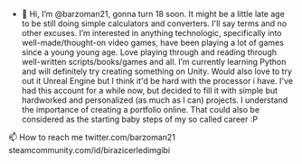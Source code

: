 - 👋 Hi, I’m @barzoman21, gonna turn 18 soon. It might be a little late age to be still doing simple calculators and converters. I'll say terms and no other excuses.
 I’m interested in anything technologic, specifically into well-made/thought-on video games, have been playing a lot of games since a young young age. 
 Love playing through and reading through well-written scripts/books/games and all.
 I’m currently learning Python and will definitely try creating something on Unity. Would also love to try out it Unreal Engine but I think it'd be hard with the processor i have.
I've had this account for a while now, but decided to fill it with simple but hardworked and personalized (as much as I can) projects. I understand the
importance of creating a portfolio online. That could also be considered as the starting baby steps of my so called career :P

📫 How to reach me twitter.com/barzoman21 
                    steamcommunity.com/id/birazicerledimgibi

<!---
barzoman21/barzoman21 is a ✨ special ✨ repository because its `README.md` (this file) appears on your GitHub profile.
You can click the Preview link to take a look at your changes.
--->

